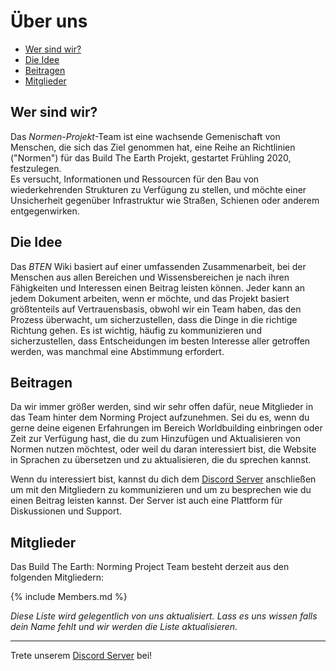 # Über uns

* [Wer sind wir?](#wer-sind-wir)
* [Die Idee](#die-idee)
* [Beitragen](#beitragen)
* [Mitglieder](#mitglieder)

## Wer sind wir?

Das *Normen-Projekt*-Team ist eine wachsende Gemenischaft von Menschen, die sich das Ziel genommen hat, eine Reihe an Richtlinien ("Normen") für das Build The Earth Projekt, gestartet Frühling 2020, festzulegen.    
Es versucht, Informationen und Ressourcen für den Bau von wiederkehrenden Strukturen zu Verfügung zu stellen, und möchte einer Unsicherheit gegenüber Infrastruktur wie Straßen, Schienen oder anderem entgegenwirken.

## Die Idee

Das *BTEN* Wiki basiert auf einer umfassenden Zusammenarbeit, bei der Menschen aus allen Bereichen und Wissensbereichen je nach ihren Fähigkeiten und Interessen einen Beitrag leisten können. Jeder kann an jedem Dokument arbeiten, wenn er möchte, und das Projekt basiert größtenteils auf Vertrauensbasis, obwohl wir ein Team haben, das den Prozess überwacht, um sicherzustellen, dass die Dinge in die richtige Richtung gehen. Es ist wichtig, häufig zu kommunizieren und sicherzustellen, dass Entscheidungen im besten Interesse aller getroffen werden, was manchmal eine Abstimmung erfordert.

## Beitragen

Da wir immer größer werden, sind wir sehr offen dafür, neue Mitglieder in das Team hinter dem Norming Project aufzunehmen. Sei du es, wenn du gerne deine eigenen Erfahrungen im Bereich Worldbuilding einbringen oder Zeit zur Verfügung hast, die du zum Hinzufügen und Aktualisieren von Normen nutzen möchtest, oder weil du daran interessiert bist, die Website in Sprachen zu übersetzen und zu aktualisieren, die du sprechen kannst.

Wenn du interessiert bist, kannst du dich dem [Discord Server](https://discord.gg/eXzrZSx) anschließen um mit den Mitgliedern zu kommunizieren und um zu besprechen wie du einen Beitrag leisten kannst. Der Server ist auch eine Plattform für Diskussionen und Support.

## Mitglieder

Das Build The Earth: Norming Project Team besteht derzeit aus den folgenden Mitgliedern:

{% include Members.md %}

*Diese Liste wird gelegentlich von uns aktualisiert. Lass es uns wissen falls dein Name fehlt und wir werden die Liste aktualisieren.*

***

Trete unserem [Discord Server](https://discord.gg/eXzrZSx) bei!